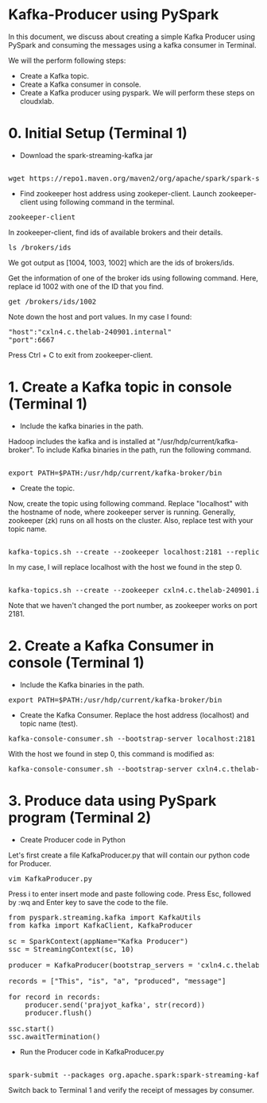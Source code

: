 # Kafka-Producer using PySpark

In this document, we discuss about creating a simple Kafka Producer using PySpark and consuming the messages using a kafka consumer in Terminal.

We will the perform following steps:
- Create a Kafka topic.
- Create a Kafka consumer in console.
- Create a Kafka producer using pyspark.
We will perform these steps on cloudxlab.

# 0. Initial Setup (Terminal 1)
- Download the spark-streaming-kafka jar
<pre>		
wget https://repo1.maven.org/maven2/org/apache/spark/spark-streaming-kafka-0-8_2.11/2.0.2/spark-streaming-kafka-0-8_2.11-2.0.2.jar
</pre>	
- Find zookeeper host address using zookeper-client. Launch zookeeper-client using following command in the terminal.
<pre>
zookeeper-client
</pre>		
In zookeeper-client, find ids of available brokers and their details.
<pre>
ls /brokers/ids
</pre>		
We got output as [1004, 1003, 1002] which are the ids of brokers/ids. 

Get the information of one of the broker ids using following command. Here, replace id 1002 with one of the ID that you find.
<pre>
get /brokers/ids/1002
</pre>		
Note down the host and port values. In my case I found:
<pre>
"host":"cxln4.c.thelab-240901.internal"
"port":6667
</pre>
Press Ctrl + C to exit from zookeeper-client.

# 1. Create a Kafka topic in console (Terminal 1)
- Include the kafka binaries in the path.

Hadoop includes the kafka and is installed at "/usr/hdp/current/kafka-broker". To include Kafka binaries in the path, run the following command.
<pre>	
export PATH=$PATH:/usr/hdp/current/kafka-broker/bin
</pre>
- Create the topic.

Now, create the topic using following command. Replace "localhost" with the hostname of node, where zookeeper server is running. Generally, zookeeper (zk) runs on all hosts on the cluster. Also, replace test with your topic name.
<pre>	
kafka-topics.sh --create --zookeeper localhost:2181 --replication-factor 1 --partitions 1 --topic test
</pre>
In my case, I will replace localhost with the host we found in the step 0. 
<pre>		
kafka-topics.sh --create --zookeeper cxln4.c.thelab-240901.internal:2181 --replication-factor 1 --partitions 1 --topic prajyot_kafka
</pre>		
Note that we haven't changed the port number, as zookeeper works on port 2181.

# 2. Create a Kafka Consumer in console (Terminal 1)
- Include the Kafka binaries in the path. 
<pre>
export PATH=$PATH:/usr/hdp/current/kafka-broker/bin
</pre>
- Create the Kafka Consumer. Replace the host address (localhost) and topic name (test).
<pre>
kafka-console-consumer.sh --bootstrap-server localhost:2181 --topic test
</pre>
With the host we found in step 0, this command is modified as:
<pre>
kafka-console-consumer.sh --bootstrap-server cxln4.c.thelab-240901.internal:2181 --topic prajyot_kafka
</pre>

# 3. Produce data using PySpark program (Terminal 2)
- Create Producer code in Python

Let's first create a file KafkaProducer.py that will contain our python code for Producer.
<pre>
vim KafkaProducer.py
</pre>
Press i to enter insert mode and paste following code. Press Esc, followed by :wq and Enter key to save the code to the file.
<pre>
from pyspark.streaming.kafka import KafkaUtils
from kafka import KafkaClient, KafkaProducer
		
sc = SparkContext(appName="Kafka Producer")
ssc = StreamingContext(sc, 10)
		
producer = KafkaProducer(bootstrap_servers = 'cxln4.c.thelab-240901.internal:6667')
		
records = ["This", "is", "a", "produced", "message"]
		
for record in records:
    producer.send('prajyot_kafka', str(record))
    producer.flush()
		
ssc.start()
ssc.awaitTermination()
</pre>
- Run the Producer code in KafkaProducer.py
<pre>	
spark-submit --packages org.apache.spark:spark-streaming-kafka-0-8_2.11:2.0.2 KafkaProducer.py
</pre>
Switch back to Terminal 1 and verify the receipt of messages by consumer.
